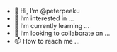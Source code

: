 - 👋 Hi, I’m @peterpeeku
- 👀 I’m interested in ...
- 🌱 I’m currently learning ...
- 💞️ I’m looking to collaborate on ...
- 📫 How to reach me ...

<!---
peterpeeku/peterpeeku is a ✨ special ✨ repository because its `README.md` (this file) appears on your GitHub profile.
You can click the Preview link to take a look at your changes.
--->
